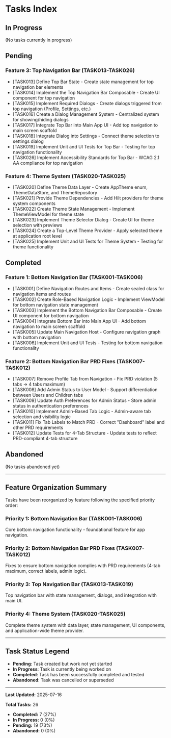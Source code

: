 # Tasks Index

## In Progress
(No tasks currently in progress)

## Pending

### Feature 3: Top Navigation Bar (TASK013-TASK026)
- [TASK013] Define Top Bar State - Create state management for top navigation bar elements
- [TASK014] Implement the Top Navigation Bar Composable - Create UI component for top navigation
- [TASK015] Implement Required Dialogs - Create dialogs triggered from top navigation (Profile, Settings, etc.)
- [TASK016] Create a Dialog Management System - Centralized system for showing/hiding dialogs
- [TASK017] Integrate Top Bar into Main App UI - Add top navigation to main screen scaffold
- [TASK018] Integrate Dialog into Settings - Connect theme selection to settings dialog
- [TASK019] Implement Unit and UI Tests for Top Bar - Testing for top navigation functionality
- [TASK026] Implement Accessibility Standards for Top Bar - WCAG 2.1 AA compliance for top navigation

### Feature 4: Theme System (TASK020-TASK025)
- [TASK020] Define Theme Data Layer - Create AppTheme enum, ThemeDataStore, and ThemeRepository
- [TASK021] Provide Theme Dependencies - Add Hilt providers for theme system components
- [TASK022] Create Theme State Management - Implement ThemeViewModel for theme state
- [TASK023] Implement Theme Selector Dialog - Create UI for theme selection with previews
- [TASK024] Create a Top-Level Theme Provider - Apply selected theme at application root level
- [TASK025] Implement Unit and UI Tests for Theme System - Testing for theme functionality

## Completed

### Feature 1: Bottom Navigation Bar (TASK001-TASK006)
- [TASK001] Define Navigation Routes and Items - Create sealed class for navigation items and routes
- [TASK002] Create Role-Based Navigation Logic - Implement ViewModel for bottom navigation state management
- [TASK003] Implement the Bottom Navigation Bar Composable - Create UI component for bottom navigation
- [TASK004] Integrate Bottom Bar into Main App UI - Add bottom navigation to main screen scaffold
- [TASK005] Update Main Navigation Host - Configure navigation graph with bottom navigation
- [TASK006] Implement Unit and UI Tests - Testing for bottom navigation functionality

### Feature 2: Bottom Navigation Bar PRD Fixes (TASK007-TASK012)
- [TASK007] Remove Profile Tab from Navigation - Fix PRD violation (5 tabs → 4 tabs maximum)
- [TASK008] Add Admin Status to User Model - Support differentiation between Users and Children tabs
- [TASK009] Update Auth Preferences for Admin Status - Store admin status in authentication preferences
- [TASK010] Implement Admin-Based Tab Logic - Admin-aware tab selection and visibility logic
- [TASK011] Fix Tab Labels to Match PRD - Correct "Dashboard" label and other PRD requirements
- [TASK012] Update Tests for 4-Tab Structure - Update tests to reflect PRD-compliant 4-tab structure

## Abandoned
(No tasks abandoned yet)

---

## Feature Organization Summary

Tasks have been reorganized by feature following the specified priority order:

### Priority 1: Bottom Navigation Bar (TASK001-TASK006)
Core bottom navigation functionality - foundational feature for app navigation.

### Priority 2: Bottom Navigation Bar PRD Fixes (TASK007-TASK012)
Fixes to ensure bottom navigation complies with PRD requirements (4-tab maximum, correct labels, admin logic).

### Priority 3: Top Navigation Bar (TASK013-TASK019)
Top navigation bar with state management, dialogs, and integration with main UI.

### Priority 4: Theme System (TASK020-TASK025)
Complete theme system with data layer, state management, UI components, and application-wide theme provider.

---

## Task Status Legend
- **Pending**: Task created but work not yet started
- **In Progress**: Task is currently being worked on
- **Completed**: Task has been successfully completed and tested
- **Abandoned**: Task was cancelled or superseded

---

**Last Updated:** 2025-07-16

**Total Tasks:** 26
- **Completed:** 7 (27%)
- **In Progress:** 0 (0%)
- **Pending:** 19 (73%)
- **Abandoned:** 0 (0%)